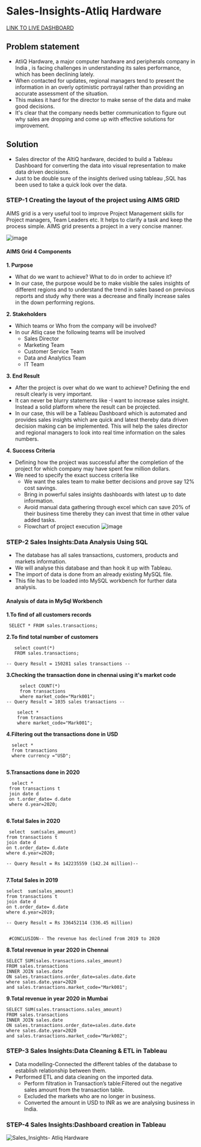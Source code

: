 # Sales-Insights-Atliq Hardware

[LINK TO LIVE DASHBOARD](https://public.tableau.com/views/Sales_Insights-AtliqHardware/Dashboard1?:language=en-GB&:sid=&:display_count=n&:origin=viz_share_link)

## Problem statement

- AtliQ Hardware, a major computer hardware and peripherals company in India , is facing challenges in understanding its sales performance, which has been declining lately.
- When contacted for updates, regional managers tend to present the information in an overly optimistic portrayal rather than providing an accurate assessment of the situation.
-  This makes it hard for the director to make sense of the data and make good decisions.
-   It's clear that the company needs better communication to figure out why sales are dropping and come up with effective solutions for improvement.

## Solution
- Sales director of the AltiQ hardware, decided to build a Tableau Dashboard for converting the data into visual representation to make data driven decisions.
- Just to be double sure of the insights derived using tableau ,SQL has been used to take a quick look over the data.

### **STEP-1 Creating the layout of the project using AIMS GRID**
AIMS grid is a very useful tool to improve Project Management skills for Project managers, Team Leaders etc. It helps to clarify a task and keep the process simple. AIMS grid presents a project in a very concise manner.

 ![image](https://github.com/sushmitafordata/Sales-Insights-SQL-Tableau/assets/135410984/874b9aeb-5452-4444-9592-b04f01801247)


#### **AIMS Grid 4 Components**

**1. Purpose**
- What do we want to achieve? What to do in order to achieve it?
- In our case, the purpose would be to make visible the sales insights of different regions and to understand the trend in sales based on previous reports and study why there was a decrease and finally increase sales in the down performing regions.

  
**2. Stakeholders**
- Which teams or Who from the company will be involved?
- In our Atliq case the following teams will be involved
  * Sales Director
  * Marketing Team
  * Customer Service Team
  * Data and Analytics Team 
  * IT Team

**3. End Result**
- After the project is over what do we want to achieve? Defining the end result clearly is very important.
-  It can never be blurry statements like -I want to increase sales insight. Instead a solid platform where the result can be projected.
- In our case, this will be a Tableau Dashboard which is automated and provides sales insights which are quick and latest thereby data driven decision making can be implemented. This will help the sales director and regional managers to look into real time information on the sales numbers.

**4. Success Criteria**
- Defining how the project was successful after the completion of the project for which company may have spent few million dollars.
- We need to specify the exact success criteria like
  * We want the sales team to make better decisions and prove say 12% cost savings.
  * Bring in powerful sales insights dashboards with latest up to date information.
  * Avoid manual data gathering through excel which can save 20% of their business time thereby they can invest that time in other value added tasks.
  * Flowchart of project execution
    ![image](https://github.com/sushmitafordata/Sales-Insights-SQL-Tableau/assets/135410984/4a5e8507-71e2-463b-83bc-bf21f8ce1637)


### **STEP-2 Sales Insights:Data Analysis Using SQL**
- The database has all sales transactions, customers, products and markets information.
-  We will analyse this database and than hook it up with Tableau.
-  The import of data is done from an already existing MySQL file.
-  This file has to be loaded into MySQL workbench for further data analysis.
  
  #### **Analysis of data in MySql Workbench**
   
   **1.To find of all customers records**
   
   ``` SELECT * FROM sales.transactions;```
   
   **2.To find total number of customers**
   ```
      select count(*) 
      FROM sales.transactions;

-- Query Result = 150281 sales transactions --

   ```
   **3.Checking the transaction done in chennai using it's market code**

 ```
      select COUNT(*)
      from transactions 
      where market_code="Mark001";
 -- Query Result = 1035 sales transactions --
```
 ```
     select *
     from transactions 
     where market_code="Mark001";
```

  
   **4.Filtering out the transactions done in USD**

```
  select * 
  from transactions 
  where currency ="USD";
      
   ```
   **5.Transactions done in 2020**

```
  select *
 from transactions t
 join date d
 on t.order_date= d.date
 where d.year=2020;
      
   ```
  **6.Total Sales in 2020**

```
 select  sum(sales_amount)
from transactions t
join date d
on t.order_date= d.date
where d.year=2020;

-- Query Result = Rs 142235559 (142.24 million)--
      
   ```
  **7.Total Sales in 2019**

```
select  sum(sales_amount)
from transactions t
join date d
on t.order_date= d.date
where d.year=2019;

-- Query Result = Rs 336452114 (336.45 million)
      
   ```

``` #CONCLUSION-- The revenue has declined from 2019 to 2020```

**8.Total revenue in year 2020 in Chennai**

```
SELECT SUM(sales.transactions.sales_amount) 
FROM sales.transactions 
INNER JOIN sales.date 
ON sales.transactions.order_date=sales.date.date
where sales.date.year=2020
and sales.transactions.market_code="Mark001";
```


**9.Total revenue in year 2020 in Mumbai**
```
SELECT SUM(sales.transactions.sales_amount)
FROM sales.transactions
INNER JOIN sales.date
ON sales.transactions.order_date=sales.date.date
where sales.date.year=2020
and sales.transactions.market_code="Mark002";
```

### **STEP-3 Sales Insights:Data Cleaning & ETL in Tableau**

- Data modelling-Connected the different tables of the database to establish relationship between them.
- Performed ETL and data cleaning on the imported data.
  * Perform filtration in Transaction’s table:Filtered out the negative sales amount from the transaction table.
  * Excluded the markets who are no longer in business.
  * Converted the amount in USD to INR as we are analysing business in India.

### **STEP-4 Sales Insights:Dashboard creation in Tableau**

![Sales_Insights- Atliq Hardware](https://github.com/sushmitafordata/Sales-Insights-SQL-Tableau/assets/135410984/86ba1f64-1731-4025-8305-ec2bcfe77f1d)














